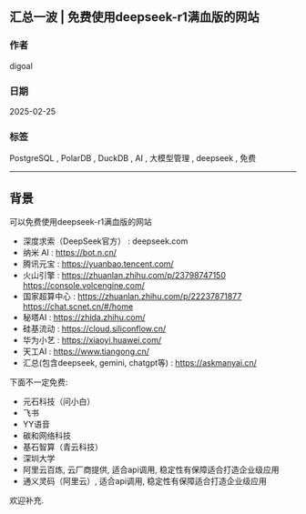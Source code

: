 ## 汇总一波 | 免费使用deepseek-r1满血版的网站      
                                                                                                        
### 作者                                                                            
digoal                                                                            
                                                                                   
### 日期                                                                                 
2025-02-25                                                                           
                                                                                
### 标签                                                                              
PostgreSQL , PolarDB , DuckDB , AI , 大模型管理 , deepseek , 免费    
                                                                                                       
----                                                                                
                                                                                              
## 背景    
可以免费使用deepseek-r1满血版的网站  
- 深度求索（DeepSeek官方） : deepseek.com    
- 纳米 AI : https://bot.n.cn/  
- 腾讯元宝 : https://yuanbao.tencent.com/   
- 火山引擎 : https://zhuanlan.zhihu.com/p/23798747150  https://console.volcengine.com/    
- 国家超算中心 : https://zhuanlan.zhihu.com/p/22237871877  https://chat.scnet.cn/#/home    
- 秘塔AI : https://zhida.zhihu.com/    
- 硅基流动 : https://cloud.siliconflow.cn/  
- 华为小艺 : https://xiaoyi.huawei.com/    
- 天工AI : https://www.tiangong.cn/     
- 汇总(包含deepseek, gemini, chatgpt等) : https://askmanyai.cn/     
  
下面不一定免费:     
- 元石科技（问小白）    
- 飞书     
- YY语音    
- 碳和网络科技    
- 基石智算（青云科技）    
- 深圳大学     
- 阿里云百炼, 云厂商提供, 适合api调用, 稳定性有保障适合打造企业级应用    
- 通义灵码（阿里云）, 适合api调用, 稳定性有保障适合打造企业级应用       
    
欢迎补充.    
     
